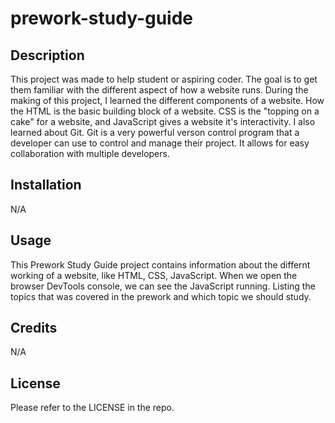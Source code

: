 # prework-study-guide

## Description

This project was made to help student or aspiring coder. The goal is to get them familiar with the different aspect of how a website runs. During the making of this project, I learned the different components of a website. How the HTML is the basic building block of a website. CSS is the "topping on a cake" for a website, and JavaScript gives a website it's interactivity. I also learned about Git. Git is a very powerful verson control program that a developer can use to control and manage their project. It allows for easy collaboration with multiple developers. 

## Installation

N/A

## Usage

This Prework Study Guide project contains information about the differnt working of a website, like HTML, CSS, JavaScript. When we open the browser DevTools console, we can see the JavaScript running. Listing the topics that was covered in the prework and which topic we should study.

## Credits

N/A

## License

Please refer to the LICENSE in the repo.
